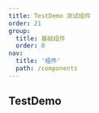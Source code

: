 ```yaml
---
title: TestDemo 测试组件
order: 21
group:
  title: 基础组件
  order: 0
nav:
  title: '组件'
  path: /components
---
```


## TestDemo

<code src="../../demo/TestDemo/index.jsx"></code>

<API src="./index.tsx"></API>

